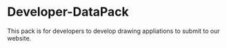 # Developer-DataPack

This pack is for developers to develop drawing appliations to submit to our website.
 
